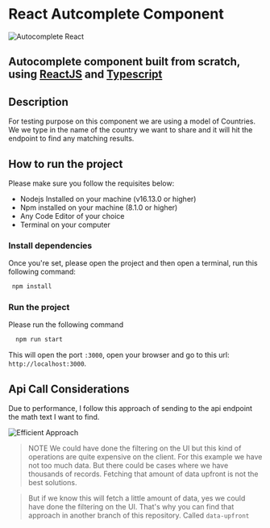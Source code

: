 # React Autcomplete Component

![Autocomplete React](https://res.cloudinary.com/billiramirez/image/upload/v1662215192/autocomplete_k9l38i.png)

## Autocomplete component built from scratch, using [ReactJS](https://reactjs.org/) and [Typescript](https://www.typescriptlang.org/)

## Description

For testing purpose on this component we are using a model of Countries. We we type in the name of the country we want to share and it will hit the endpoint to find any matching results.

## How to run the project

Please make sure you follow the requisites below:

- Nodejs Installed on your machine (v16.13.0 or higher)
- Npm installed on your machine (8.1.0 or higher)
- Any Code Editor of your choice
- Terminal on your computer

### Install dependencies

Once you're set, please open the project and then open a terminal, run this following command:

```bash
 npm install
```

### Run the project

Please run the following command

```bash
  npm run start
```

This will open the port `:3000`, open your browser and go to this url: `http://localhost:3000`.

## Api Call Considerations

Due to performance, I follow this approach of sending to the api endpoint the math text I want to find.

![Efficient Approach](https://res.cloudinary.com/billiramirez/image/upload/v1662216509/efficient-approach_a4z6pf.png)

> NOTE We could have done the filtering on the UI but this kind of operations are quite expensive on the client. For this example we have not too much data. But there could be cases where we have thousands of records. Fetching that amount of data upfront is not the best solutions.

> But if we know this will fetch a little amount of data, yes we could have done the filtering on the UI. That's why you can find that approach in another branch of this repository. Called `data-upfront`
